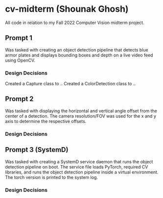 # cv-midterm (Shounak Ghosh)
All code in relation to my Fall 2022 Computer Vision midterm project.
## Prompt 1
Was tasked with creating an object detection pipeline that detects blue armor plates
and displays bounding boxes and depth on a live video feed using OpenCV.

### Design Decisions
Created a Capture class to ..
Created a ColorDetection class to ..

## Prompt 2
Was tasked with displaying the horizontal and vertical angle offset from the center of a detection. The camera resolution/FOV was used for the x and y axis to determine the respective offsets.

### Design Decisions


## Prompt 3 (SystemD)
Was tasked with creating a SystemD service daemon that runs the object detection pipeline on boot. The service file loads PyTorch, required CV libraries, and runs the object detection pipeline inside a virtual environment. The torch version is printed to the system log.

### Design Decisions

